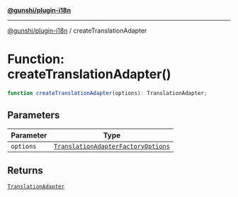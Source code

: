 [**@gunshi/plugin-i18n**](../index.md)

***

[@gunshi/plugin-i18n](../index.md) / createTranslationAdapter

# Function: createTranslationAdapter()

```ts
function createTranslationAdapter(options): TranslationAdapter;
```

## Parameters

| Parameter | Type |
| ------ | ------ |
| `options` | [`TranslationAdapterFactoryOptions`](../interfaces/TranslationAdapterFactoryOptions.md) |

## Returns

[`TranslationAdapter`](../interfaces/TranslationAdapter.md)

